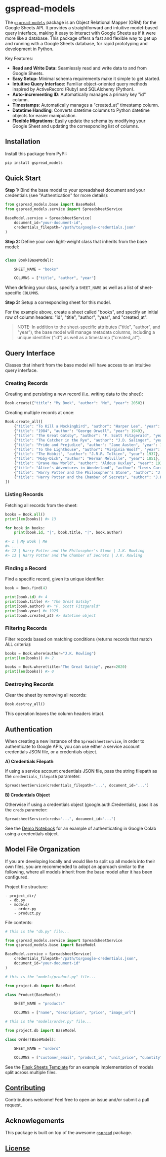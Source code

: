 # gspread-models


The [`gspread-models`](https://github.com/s2t2/gspread-models-py) package is an Object Relational Mapper (ORM) for the Google Sheets API. It provides a straightforward and intuitive model-based query interface, making it easy to interact with Google Sheets as if it were more like a database. This package offers a fast and flexible way to get up and running with a Google Sheets database, for rapid prototyping and development in Python.

Key Features:

 + **Read and Write Data:** Seamlessly read and write data to and from Google Sheets.
 + **Easy Setup:** Minimal schema requirements make it simple to get started.
 + **Intuitive Query Interface:** Familiar object-oriented query methods inspired by ActiveRecord (Ruby) and SQLAlchemy (Python).
 + **Auto-incrementing ID**: Automatically manages a primary key "id" column.
 + **Timestamps**: Automatically manages a "created_at" timestamp column.
 + **Datetime Handling**: Converts datetime columns to Python datetime objects for easier manipulation.
 + **Flexible Migrations**: Easily update the schema by modifying your Google Sheet and updating the corresponding list of columns.



## Installation

Install this package from PyPI:

```sh
pip install gspread_models
```


## Quick Start

**Step 1:** Bind the base model to your spreadsheet document and your credentials (see "Authentication" for more details):

```py
from gspread_models.base import BaseModel
from gspread_models.service import SpreadsheetService

BaseModel.service = SpreadsheetService(
    document_id="your-document-id",
    credentials_filepath="/path/to/google-credentials.json"
)
```

**Step 2:** Define your own light-weight class that inherits from the base model:

```python

class Book(BaseModel):

    SHEET_NAME = "books"

    COLUMNS = ["title", "author", "year"]

```

When defining your class, specify a `SHEET_NAME` as well as a list of sheet-specific `COLUMNS`.

**Step 3:** Setup a corresponding sheet for this model.

For the example above, create a sheet called "books", and specify an initial row of column headers: "id", "title", "author", "year", and "created_at".

> NOTE: In addition to the sheet-specific attributes ("title", "author", and "year"), the base model will manage metadata columns, including a unique identifier ("id") as well as a timestamp ("created_at").



## Query Interface

Classes that inherit from the base model will have access to an intuitive query interface.

### Creating Records

Creating and persisting a new record (i.e. writing data to the sheet):

```py
Book.create({"title": "My Book", "author": "Me", "year": 2050})
```

Creating multiple records at once:

```py
Book.create_all([
    {"title": "To Kill a Mockingbird", "author": "Harper Lee", "year": 1960},
    {"title": "1984", "author": "George Orwell", "year": 1949},
    {"title": "The Great Gatsby", "author": "F. Scott Fitzgerald", "year": 1925},
    {"title": "The Catcher in the Rye", "author": "J.D. Salinger", "year": 1951},
    {"title": "Pride and Prejudice", "author": "Jane Austen", "year": 1813},
    {"title": "To the Lighthouse", "author": "Virginia Woolf", "year": 1927},
    {"title": "The Hobbit", "author": "J.R.R. Tolkien", "year": 1937},
    {"title": "Moby-Dick", "author": "Herman Melville", "year": 1851},
    {"title": "Brave New World", "author": "Aldous Huxley", "year": 1932},
    {"title": "Alice's Adventures in Wonderland", "author": "Lewis Carroll", "year": 1865},
    {"title": "Harry Potter and the Philosopher's Stone", "author": "J.K. Rowling", "year": 1997},
    {"title": "Harry Potter and the Chamber of Secrets", "author": "J.K. Rowling", "year": 1998},
])
```

### Listing Records

Fetching all records from the sheet:

```py
books = Book.all()
print(len(books)) #> 13

for book in books:
    print(book.id, "|", book.title, "|", book.author)

#> 1 | My Book | Me
#> ...
#> 12 | Harry Potter and the Philosopher's Stone | J.K. Rowling
#> 13 | Harry Potter and the Chamber of Secrets | J.K. Rowling
```

### Finding a Record

Find a specific record, given its unique identifier:

```py
book = Book.find(4)

print(book.id) #> 4
print(book.title) #> "The Great Gatsby"
print(book.author) #> "F. Scott Fitzgerald"
print(book.year) #> 1925
print(book.created_at) #> datetime object
```

### Filtering Records

Filter records based on matching conditions (returns records that match ALL criteria):

```py
books = Book.where(author="J.K. Rowling")
print(len(books)) #> 2
```

```py
books = Book.where(title="The Great Gatsby", year=2020)
print(len(books)) #> 0
```

### Destroying Records

Clear the sheet by removing all records:

```py
Book.destroy_all()
```

This operation leaves the column headers intact.





## Authentication

When creating a new instance of the `SpreadsheetService`, in order to authenticate to Google APIs, you can use either a service account credentials JSON file, or a credentials object.

**A) Credentials Filepath**

If using a service account credentials JSON file, pass the string filepath as the `credentials_filepath` parameter:

```py
SpreadsheetService(credentials_filepath="...", document_id="...")
```

**B) Credentials Object**

Otherwise if using a credentials object (google.auth.Credentials), pass it as the `creds` parameter:

```py
SpreadsheetService(creds="...", document_id="...")
```

See the [Demo Notebook](https://nbviewer.org/github/s2t2/gspread-models-py/blob/main/notebooks/gspread_models_Package_Demo_v1_0_5.ipynb) for an example of authenticating in Google Colab using a credentials object.

## Model File Organization

If you are developing locally and would like to split up all models into their own files, you are recommended to adopt an approach similar to the following, where all models inherit from the base model after it has been configured.

Project file structure:

```
- project_dir/
  - db.py
  - models/
    - order.py
    - product.py
```

File contents:

```py
# this is the "db.py" file...

from gspread_models.service import SpreadsheetService
from gspread_models.base import BaseModel

BaseModel.service = SpreadsheetService(
    credentials_filepath="/path/to/google-credentials.json",
    document_id="your-document-id"
)
```

```py
# this is the "models/product.py" file...

from project.db import BaseModel

class Product(BaseModel):

    SHEET_NAME = "products"

    COLUMNS = ["name", "description", "price", "image_url"]
```

```py
# this is the "models/order.py" file...

from project.db import BaseModel

class Order(BaseModel):

    SHEET_NAME = "orders"

    COLUMNS = ["customer_email", "product_id", "unit_price", "quantity"]
```

See the [Flask Sheets Template](https://github.com/prof-rossetti/flask-sheets-template-2024) for an example implementation of models split across multiple files.



## [Contributing](/.github/CONTRIBUTING.md)

Contributions welcome! Feel free to open an issue and/or submit a pull request.

## Acknowlegements

This package is built on top of the awesome [`gspread`](https://github.com/burnash/gspread) package.

## [License](/LICENSE)

